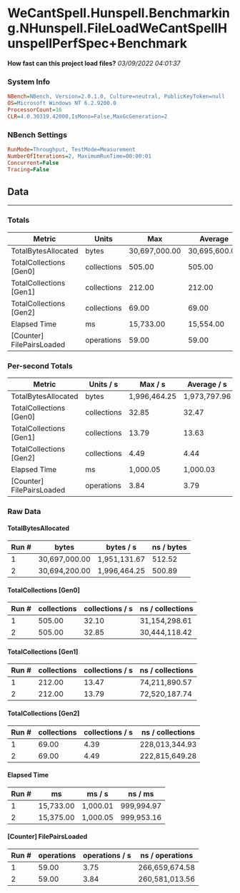 ﻿# WeCantSpell.Hunspell.Benchmarking.NHunspell.FileLoadWeCantSpellHunspellPerfSpec+Benchmark
__How fast can this project load files?__
_03/09/2022 04:01:37_
### System Info
```ini
NBench=NBench, Version=2.0.1.0, Culture=neutral, PublicKeyToken=null
OS=Microsoft Windows NT 6.2.9200.0
ProcessorCount=16
CLR=4.0.30319.42000,IsMono=False,MaxGcGeneration=2
```

### NBench Settings
```ini
RunMode=Throughput, TestMode=Measurement
NumberOfIterations=2, MaximumRunTime=00:00:01
Concurrent=False
Tracing=False
```

## Data
-------------------

### Totals
|          Metric |           Units |             Max |         Average |             Min |          StdDev |
|---------------- |---------------- |---------------- |---------------- |---------------- |---------------- |
|TotalBytesAllocated |           bytes |   30,697,000.00 |   30,695,600.00 |   30,694,200.00 |        1,979.90 |
|TotalCollections [Gen0] |     collections |          505.00 |          505.00 |          505.00 |            0.00 |
|TotalCollections [Gen1] |     collections |          212.00 |          212.00 |          212.00 |            0.00 |
|TotalCollections [Gen2] |     collections |           69.00 |           69.00 |           69.00 |            0.00 |
|    Elapsed Time |              ms |       15,733.00 |       15,554.00 |       15,375.00 |          253.14 |
|[Counter] FilePairsLoaded |      operations |           59.00 |           59.00 |           59.00 |            0.00 |

### Per-second Totals
|          Metric |       Units / s |         Max / s |     Average / s |         Min / s |      StdDev / s |
|---------------- |---------------- |---------------- |---------------- |---------------- |---------------- |
|TotalBytesAllocated |           bytes |    1,996,464.25 |    1,973,797.96 |    1,951,131.67 |       32,054.98 |
|TotalCollections [Gen0] |     collections |           32.85 |           32.47 |           32.10 |            0.53 |
|TotalCollections [Gen1] |     collections |           13.79 |           13.63 |           13.47 |            0.22 |
|TotalCollections [Gen2] |     collections |            4.49 |            4.44 |            4.39 |            0.07 |
|    Elapsed Time |              ms |        1,000.05 |        1,000.03 |        1,000.01 |            0.03 |
|[Counter] FilePairsLoaded |      operations |            3.84 |            3.79 |            3.75 |            0.06 |

### Raw Data
#### TotalBytesAllocated
|           Run # |           bytes |       bytes / s |      ns / bytes |
|---------------- |---------------- |---------------- |---------------- |
|               1 |   30,697,000.00 |    1,951,131.67 |          512.52 |
|               2 |   30,694,200.00 |    1,996,464.25 |          500.89 |

#### TotalCollections [Gen0]
|           Run # |     collections | collections / s |ns / collections |
|---------------- |---------------- |---------------- |---------------- |
|               1 |          505.00 |           32.10 |   31,154,298.61 |
|               2 |          505.00 |           32.85 |   30,444,118.42 |

#### TotalCollections [Gen1]
|           Run # |     collections | collections / s |ns / collections |
|---------------- |---------------- |---------------- |---------------- |
|               1 |          212.00 |           13.47 |   74,211,890.57 |
|               2 |          212.00 |           13.79 |   72,520,187.74 |

#### TotalCollections [Gen2]
|           Run # |     collections | collections / s |ns / collections |
|---------------- |---------------- |---------------- |---------------- |
|               1 |           69.00 |            4.39 |  228,013,344.93 |
|               2 |           69.00 |            4.49 |  222,815,649.28 |

#### Elapsed Time
|           Run # |              ms |          ms / s |         ns / ms |
|---------------- |---------------- |---------------- |---------------- |
|               1 |       15,733.00 |        1,000.01 |      999,994.97 |
|               2 |       15,375.00 |        1,000.05 |      999,953.16 |

#### [Counter] FilePairsLoaded
|           Run # |      operations |  operations / s | ns / operations |
|---------------- |---------------- |---------------- |---------------- |
|               1 |           59.00 |            3.75 |  266,659,674.58 |
|               2 |           59.00 |            3.84 |  260,581,013.56 |


